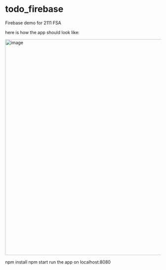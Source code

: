 # todo_firebase

Firebase demo for 2111 FSA

here is how the app should look like:

<img width="698" alt="image" src="https://user-images.githubusercontent.com/79944528/146836037-76a54b27-260a-46e9-afc2-e9132462ba85.png">

npm install 
npm start
run the app on localhost:8080
